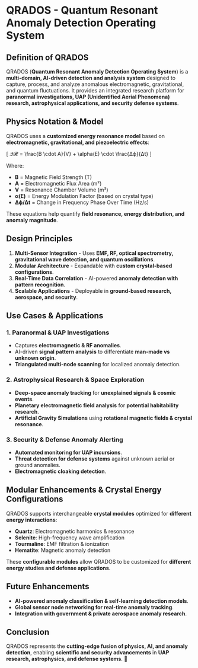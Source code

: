 # QRADOS - Quantum Resonant Anomaly Detection Operating System

## **Definition of QRADOS**
QRADOS (**Quantum Resonant Anomaly Detection Operating System**) is a **multi-domain, AI-driven detection and analysis system** designed to capture, process, and analyze anomalous electromagnetic, gravitational, and quantum fluctuations. It provides an integrated research platform for **paranormal investigations, UAP (Unidentified Aerial Phenomena) research, astrophysical applications, and security defense systems**.

## **Physics Notation & Model**
QRADOS uses a **customized energy resonance model** based on **electromagnetic, gravitational, and piezoelectric effects**:

\[
𝒬𝓡 = \frac{B \cdot A}{V} + \alpha(E) \cdot \frac{Δϕ}{Δt}
\]

Where:
- **B** = Magnetic Field Strength (T)
- **A** = Electromagnetic Flux Area (m²)
- **V** = Resonance Chamber Volume (m³)
- **α(E)** = Energy Modulation Factor (based on crystal type)
- **Δϕ/Δt** = Change in Frequency Phase Over Time (Hz/s)

These equations help quantify **field resonance, energy distribution, and anomaly magnitude**.

## **Design Principles**
1. **Multi-Sensor Integration** - Uses **EMF, RF, optical spectrometry, gravitational wave detection, and quantum oscillations**.
2. **Modular Architecture** - Expandable with **custom crystal-based configurations**.
3. **Real-Time Data Correlation** - AI-powered **anomaly detection with pattern recognition**.
4. **Scalable Applications** - Deployable in **ground-based research, aerospace, and security**.

## **Use Cases & Applications**
### **1. Paranormal & UAP Investigations**
- Captures **electromagnetic & RF anomalies**.
- AI-driven **signal pattern analysis** to differentiate **man-made vs unknown origin**.
- **Triangulated multi-node scanning** for localized anomaly detection.

### **2. Astrophysical Research & Space Exploration**
- **Deep-space anomaly tracking** for **unexplained signals & cosmic events**.
- **Planetary electromagnetic field analysis** for **potential habitability research**.
- **Artificial Gravity Simulations** using **rotational magnetic fields & crystal resonance**.

### **3. Security & Defense Anomaly Alerting**
- **Automated monitoring for UAP incursions**.
- **Threat detection for defense systems** against unknown aerial or ground anomalies.
- **Electromagnetic cloaking detection**.

## **Modular Enhancements & Crystal Energy Configurations**
QRADOS supports interchangeable **crystal modules** optimized for **different energy interactions**:
- **Quartz**: Electromagnetic harmonics & resonance
- **Selenite**: High-frequency wave amplification
- **Tourmaline**: EMF filtration & ionization
- **Hematite**: Magnetic anomaly detection

These **configurable modules** allow QRADOS to be customized for **different energy studies and defense applications**.

## **Future Enhancements**
- **AI-powered anomaly classification & self-learning detection models**.
- **Global sensor node networking for real-time anomaly tracking**.
- **Integration with government & private aerospace anomaly research**.

## **Conclusion**
QRADOS represents the **cutting-edge fusion of physics, AI, and anomaly detection**, enabling **scientific and security advancements** in **UAP research, astrophysics, and defense systems**. 🚀


